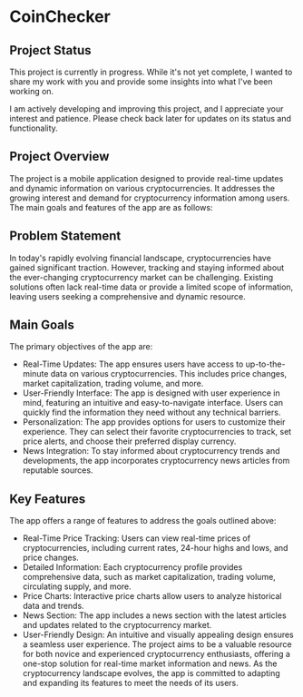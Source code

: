 # CoinChecker
## Project Status
This project is currently in progress. While it's not yet complete, I wanted to share my work with you and provide some insights into what I've been working on.

I am actively developing and improving this project, and I appreciate your interest and patience. Please check back later for updates on its status and functionality.
## Project Overview
The project is a mobile application designed to provide real-time updates and dynamic information on various cryptocurrencies. It addresses the growing interest and demand for cryptocurrency information among users. The main goals and features of the app are as follows:

## Problem Statement
In today's rapidly evolving financial landscape, cryptocurrencies have gained significant traction. However, tracking and staying informed about the ever-changing cryptocurrency market can be challenging. Existing solutions often lack real-time data or provide a limited scope of information, leaving users seeking a comprehensive and dynamic resource.

## Main Goals
The primary objectives of the app are:

* Real-Time Updates: The app ensures users have access to up-to-the-minute data on various cryptocurrencies. This includes price changes, market capitalization, trading volume, and more.
* User-Friendly Interface: The app is designed with user experience in mind, featuring an intuitive and easy-to-navigate interface. Users can quickly find the information they need without any technical barriers.
* Personalization: The app provides options for users to customize their experience. They can select their favorite cryptocurrencies to track, set price alerts, and choose their preferred display currency.
* News Integration: To stay informed about cryptocurrency trends and developments, the app incorporates cryptocurrency news articles from reputable sources.


## Key Features
The app offers a range of features to address the goals outlined above:

* Real-Time Price Tracking: Users can view real-time prices of cryptocurrencies, including current rates, 24-hour highs and lows, and price changes.
* Detailed Information: Each cryptocurrency profile provides comprehensive data, such as market capitalization, trading volume, circulating supply, and more.
* Price Charts: Interactive price charts allow users to analyze historical data and trends.
* News Section: The app includes a news section with the latest articles and updates related to the cryptocurrency market.
* User-Friendly Design: An intuitive and visually appealing design ensures a seamless user experience.
The project aims to be a valuable resource for both novice and experienced cryptocurrency enthusiasts, offering a one-stop solution for real-time market information and news. As the cryptocurrency landscape evolves, the app is committed to adapting and expanding its features to meet the needs of its users.
